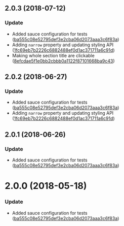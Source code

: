 <a name="2.0.3"></a>
## 2.0.3 (2018-07-12)


### Update

* Added sauce configuration for tests ([ba555c08e52795def3e2cba06d2073aaa3c6f83a](https://github.com/advanced-rest-client/api-headers-document/commit/ba555c08e52795def3e2cba06d2073aaa3c6f83a))
* Adding `narrow` property and updating styling API ([1fc69eb7b2226c6882488ef0d1ac371711a6c91d](https://github.com/advanced-rest-client/api-headers-document/commit/1fc69eb7b2226c6882488ef0d1ac371711a6c91d))
* Making whole section title are clickable ([8efcdae5f1e0bb2cbbb0a1122f87101668ba9c43](https://github.com/advanced-rest-client/api-headers-document/commit/8efcdae5f1e0bb2cbbb0a1122f87101668ba9c43))



<a name="2.0.2"></a>
## 2.0.2 (2018-06-27)


### Update

* Added sauce configuration for tests ([ba555c08e52795def3e2cba06d2073aaa3c6f83a](https://github.com/advanced-rest-client/api-headers-document/commit/ba555c08e52795def3e2cba06d2073aaa3c6f83a))
* Adding `narrow` property and updating styling API ([1fc69eb7b2226c6882488ef0d1ac371711a6c91d](https://github.com/advanced-rest-client/api-headers-document/commit/1fc69eb7b2226c6882488ef0d1ac371711a6c91d))



<a name="2.0.1"></a>
## 2.0.1 (2018-06-26)


### Update

* Added sauce configuration for tests ([ba555c08e52795def3e2cba06d2073aaa3c6f83a](https://github.com/advanced-rest-client/api-headers-document/commit/ba555c08e52795def3e2cba06d2073aaa3c6f83a))



<a name="2.0.0"></a>
# 2.0.0 (2018-05-18)


### Update

* Added sauce configuration for tests ([ba555c08e52795def3e2cba06d2073aaa3c6f83a](https://github.com/advanced-rest-client/api-headers-document/commit/ba555c08e52795def3e2cba06d2073aaa3c6f83a))



